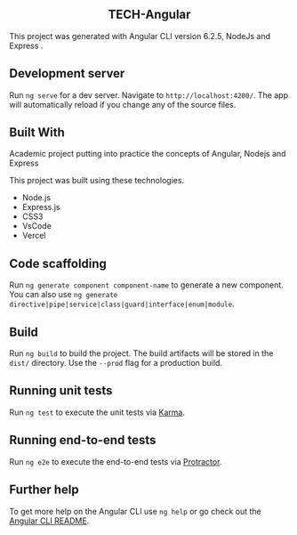 <h2 align="center">
  TECH-Angular<br/> 
</h2> 

This project was generated with Angular CLI version 6.2.5, NodeJs and Express .

## Development server

Run `ng serve` for a dev server.
Navigate to `http://localhost:4200/`. The app will automatically reload if you change any of the source files.

## Built With

Academic project putting into practice the concepts of Angular, Nodejs and Express

This project was built using these technologies.

- Node.js
- Express.js
- CSS3
- VsCode
- Vercel

## Code scaffolding

Run `ng generate component component-name` to generate a new component. You can also use `ng generate directive|pipe|service|class|guard|interface|enum|module`.

## Build

Run `ng build` to build the project. The build artifacts will be stored in the `dist/` directory. Use the `--prod` flag for a production build.

## Running unit tests

Run `ng test` to execute the unit tests via <a href="https://karma-runner.github.io/latest/index.html">Karma</a>. 

## Running end-to-end tests

Run `ng e2e` to execute the end-to-end tests via <a href="https://www.protractortest.org/#/l">Protractor</a>. 

## Further help

To get more help on the Angular CLI use `ng help` or go check out the <a href="https://github.com/angular/angular-cli/blob/main/README.md">Angular CLI README</a>.
